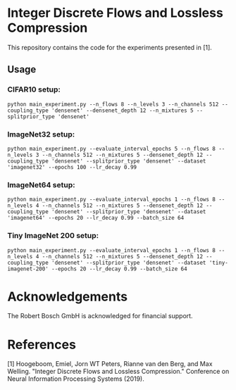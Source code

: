 # Integer Discrete Flows and Lossless Compression

This repository contains the code for the experiments presented in [1].

## Usage

### CIFAR10 setup:
```
python main_experiment.py --n_flows 8 --n_levels 3 --n_channels 512 --coupling_type 'densenet' --densenet_depth 12 --n_mixtures 5 --splitprior_type 'densenet'
```


### ImageNet32 setup:
```
python main_experiment.py --evaluate_interval_epochs 5 --n_flows 8 --n_levels 3 --n_channels 512 --n_mixtures 5 --densenet_depth 12 --coupling_type 'densenet' --splitprior_type 'densenet' --dataset 'imagenet32' --epochs 100 --lr_decay 0.99
```


### ImageNet64 setup:
```
python main_experiment.py --evaluate_interval_epochs 1 --n_flows 8 --n_levels 4 --n_channels 512 --n_mixtures 5 --densenet_depth 12 --coupling_type 'densenet' --splitprior_type 'densenet' --dataset 'imagenet64' --epochs 20 --lr_decay 0.99 --batch_size 64
```


### Tiny ImageNet 200 setup:
```
python main_experiment.py --evaluate_interval_epochs 1 --n_flows 8 --n_levels 4 --n_channels 512 --n_mixtures 5 --densenet_depth 12 --coupling_type 'densenet' --splitprior_type 'densenet' --dataset 'tiny-imagenet-200' --epochs 20 --lr_decay 0.99 --batch_size 64
```


# Acknowledgements
The Robert Bosch GmbH is acknowledged for financial support.

# References 
[1] Hoogeboom, Emiel, Jorn WT Peters, Rianne van den Berg, and Max Welling. "Integer Discrete Flows and Lossless Compression." Conference on Neural Information Processing Systems (2019).

